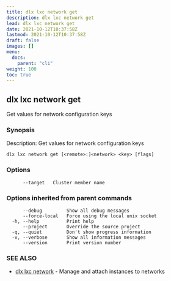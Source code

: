 ```yaml
---
title: dlx lxc network get
description: dlx lxc network get
lead: dlx lxc network get
date: 2021-10-12T10:37:58Z
lastmod: 2021-10-12T10:37:58Z
draft: false
images: []
menu:
  docs:
    parent: "cli"
weight: 100
toc: true
---
```

## dlx lxc network get

Get values for network configuration keys

### Synopsis

Description:
  Get values for network configuration keys



```
dlx lxc network get [<remote>:]<network> <key> [flags]
```

### Options

```
      --target   Cluster member name
```

### Options inherited from parent commands

```
      --debug         Show all debug messages
      --force-local   Force using the local unix socket
  -h, --help          Print help
      --project       Override the source project
  -q, --quiet         Don't show progress information
  -v, --verbose       Show all information messages
      --version       Print version number
```

### SEE ALSO

* [dlx lxc network](/docs/cmd/dlx_lxc_network)	 - Manage and attach instances to networks

